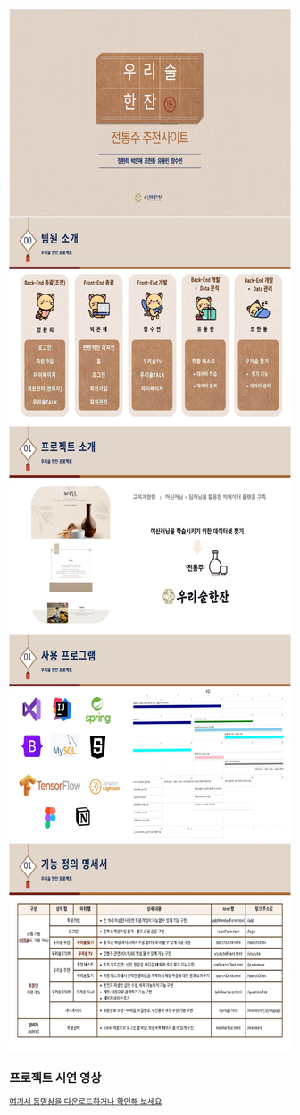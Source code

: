 <img src="img_pptx/1.jpg" width="700" height="370">
<img src="img_pptx/2.jpg" width="700" height="370">
<img src="img_pptx/4.jpg" width="700" height="370">
<img src="img_pptx/5.jpg" width="700" height="370">
<img src="img_pptx/6.jpg" width="700" height="370">

## 프로젝트 시연 영상

[여기서 동영상을 다운로드하거나 확인해 보세요](https://github.com/hahhahhee/ezenOneshot/raw/main/video_part/home_pc.mp4)

